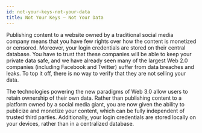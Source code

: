 ```yaml
---
id: not-your-keys-not-your-data
title: Not Your Keys – Not Your Data
---
```


Publishing content to a website owned by a traditional social media company means that you
have few rights over how the content is monetized or censored. Moreover, your login
credentials are stored on their central database. You have to trust that these companies will be
able to keep your private data safe, and we have already seen many of the largest 
Web 2.0 companies (including Facebook and Twitter) suffer from data breaches and leaks. 
To top it off, there is no way to verify that they are not selling your data.

The technologies powering the new paradigms of Web 3.0 allow users to retain ownership of their
own data. Rather than publishing content to a platform owned by a social media giant, you are
now given the ability to publicize and monetize your content, which can be fully independent of
trusted third parties. Additionally, your login credentials are stored locally on your devices, rather than in a
centralized database.
